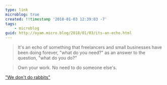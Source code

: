 ```yaml
---
type: link
microblog: true
created: !!timestamp '2018-01-03 12:39:03 -7'
tags:
    - microblog
guid: http://oyam.micro.blog/2018/01/03/its-an-echo.html
---
```

> It's an echo of something that freelancers and small businesses have been doing forever, "what do you need?" as an answer to the question, "what do you do?"

> Own your work. No need to do someone else's.

["We don't do rabbits"](http://sethgodin.typepad.com/seths_blog/2018/01/we-dont-do-rabbits.html)
